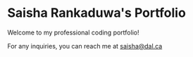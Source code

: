 # Saisha Rankaduwa's Portfolio

Welcome to my professional coding portfolio! 



For any inquiries, you can reach me at saisha@dal.ca
